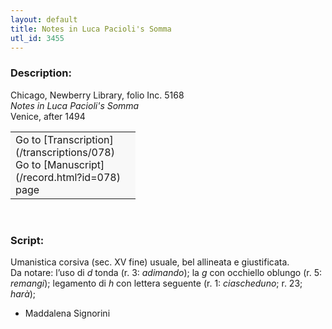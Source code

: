 ```yaml
---
layout: default
title: Notes in Luca Pacioli's Somma
utl_id: 3455
---
```


### Description:

Chicago, Newberry Library, folio Inc. 5168<br>
_Notes in Luca Pacioli's Somma_<br>
Venice, after 1494

<table border="0.5" cellpadding="1" cellspacing="1" style="width: 200px; background-color:#F8F8F8;"><tbody><tr><td>Go to [Transcription](/transcriptions/078)<br>
Go to [Manuscript](/record.html?id=078) page</td></tr></tbody></table> 

### Script:

Umanistica corsiva (sec. XV fine) usuale, bel allineata e giustificata.<br>
Da notare: l’uso di _d_ tonda (r. 3: _adimando_); la _g_ con occhiello oblungo (r. 5: _remangi_); legamento di _h_ con lettera seguente (r. 1: _ciascheduno_; r. 23; _harà_);<br>
- Maddalena Signorini

